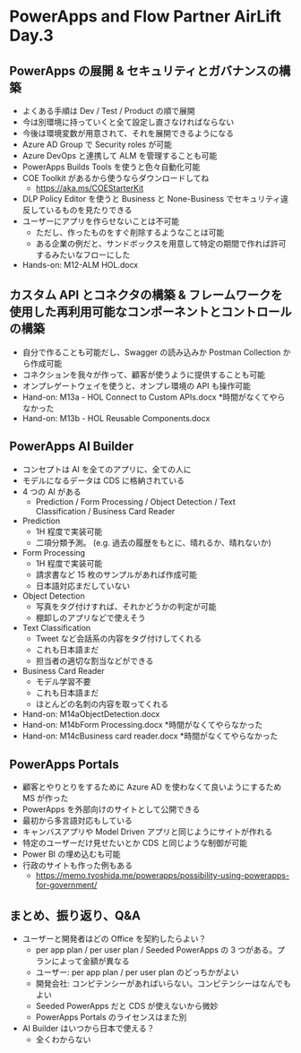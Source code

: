 # PowerApps and Flow Partner AirLift Day.3

## PowerApps の展開 & セキュリティとガバナンスの構築

- よくある手順は Dev / Test / Product の順で展開
- 今は別環境に持っていくと全て設定し直さなければならない
- 今後は環境変数が用意されて、それを展開できるようになる
- Azure AD Group で Security roles が可能
- Azure DevOps と連携して ALM を管理することも可能
- PowerApps Builds Tools を使うと色々自動化可能
- COE Toolkit があるから使うならダウンロードしてね
  - https://aka.ms/COEStarterKit
- DLP Policy Editor を使うと Business と None-Business でセキュリティ違反しているものを見たりできる
- ユーザーにアプリを作らせないことは不可能
  - ただし、作ったものをすぐ削除するようなことは可能
  - ある企業の例だと、サンドボックスを用意して特定の期間で作れば許可するみたいなフローにした
- Hands-on: M12-ALM HOL.docx

## カスタム API とコネクタの構築 & フレームワークを使用した再利用可能なコンポーネントとコントロールの構築

- 自分で作ることも可能だし、Swagger の読み込みか Postman Collection から作成可能
- コネクションを我々が作って、顧客が使うように提供することも可能
- オンプレゲートウェイを使うと、オンプレ環境の API も操作可能
- Hand-on: M13a - HOL Connect to Custom APIs.docx \*時間がなくてやらなかった
- Hand-on: M13b - HOL Reusable Components.docx

## PowerApps AI Builder

- コンセプトは AI を全てのアプリに、全ての人に
- モデルになるデータは CDS に格納されている
- 4 つの AI がある
  - Prediction / Form Processing / Object Detection / Text Classification / Business Card Reader​
- Prediction
  - 1H 程度で実装可能
  - 二項分類予測。 (e.g. 過去の履歴をもとに、晴れるか、晴れないか)
- Form Processing
  - 1H 程度で実装可能
  - 請求書など 15 枚のサンプルがあれば作成可能
  - 日本語対応まだしていない
- Object Detection
  - 写真をタグ付けすれば、それかどうかの判定が可能
  - 棚卸しのアプリなどで使えそう
- Text Classification
  - Tweet など会話系の内容をタグ付けしてくれる
  - これも日本語まだ
  - 担当者の適切な割当などができる
- Business Card Reader​
  - モデル学習不要
  - これも日本語まだ
  - ほとんどの名刺の内容を取ってくれる
- Hand-on: M14aObjectDetection.docx
- Hand-on: M14bForm Processing.docx \*時間がなくてやらなかった
- Hand-on: M14cBusiness card reader.docx \*時間がなくてやらなかった

## PowerApps Portals

- 顧客とやりとりをするために Azure AD を使わなくて良いようにするため MS が作った
- PowerApps を外部向けのサイトとして公開できる
- 最初から多言語対応もしている
- キャンバスアプリや Model Driven アプリと同じようにサイトが作れる
- 特定のユーザーだけ見せたいとか CDS と同じような制御が可能
- Power BI の埋め込むも可能
- 行政のサイトも作った例もある
  - https://memo.tyoshida.me/powerapps/possibility-using-powerapps-for-government/

## まとめ、振り返り、Q&A

- ユーザーと開発者はどの Office を契約したらよい？
  - per app plan / per user plan / Seeded PowerApps の 3 つがある。プランによって金額が異なる
  - ユーザー: per app plan / per user plan のどっちかがよい
  - 開発会社: コンピテンシーがあればいらない。コンピテンシーはなんでもよい
  - Seeded PowerApps だと CDS が使えないから微妙
  - PowerApps Portals のライセンスはまた別
- AI Builder はいつから日本で使える？
  - 全くわからない
